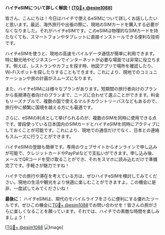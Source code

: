 **ハイチeSIMについて詳しく解説！[[TG💪+ @esim1088](https://t.me/s/esim1088)]**

皆さん、こんにちは！今日はハイチで使えるeSIMについて詳しくお話ししたいと思います。最近、海外旅行や出張の際に、現地のSIMカードを購入する必要がなくなりました。それがハイチeSIMです。このeSIMは物理的なSIMカードを持たなくても、スマートフォンやタブレットに直接インストールできる便利な技術です。

ハイチeSIMを使うと、現地の高速モバイルデータ通信が簡単に利用できます。特に観光地やビジネスシーンでインターネットが必要な場面では非常に役立ちます。例えば、レストランやカフェを探す時、地図アプリで場所を確認したり、Wi-Fiスポットを探したりすることもできます。これにより、現地でのコミュニケーションや旅の計画がスムーズになります。

また、ハイチeSIMには様々なプランがあります。短期間の旅行者向けのプランから長期滞在者向けのプランまで、ニーズに合わせて選ぶことができます。料金もリーズナブルで、複数の国で使えるマルチカウントリーパスなどもあるので、旅行中に頻繁に国境を越える方にも最適です。

さらに、eSIMの利点として挙げられるのが、複数のSIMを同時に使用できる点です。普段使っている日本国内のSIMカードとハイチeSIMを同時にアクティブにしておくことが可能です。これにより、現地での通信だけでなく、日本との連絡もスムーズに行うことができます。

ハイチeSIMの登録も簡単です。専用のウェブサイトからオンラインで申し込みが可能で、クレジットカードやPayPalなどで支払いができます。申し込み後、メールでQRコードを受け取ることができ、それをスマホに読み込むだけで準備完了です。手軽さが魅力ですね！

ハイチでの旅行や滞在を考えている方は、ぜひハイチeSIMを検討してみてください。現地の生活や観光をより快適に楽しむことができますよ。この機会に是非、一度試してみてくださいね！

**最後に：**
ハイチeSIMは、現代のモバイルライフをさらに便利にする優れたツールです。ぜひこの機会に[TG💪+ @esim1088](https://t.me/s/esim1088)でお問い合わせを！皆さんの旅がさらに楽しくなることを願っています。それでは、ハイチでの素敵な時間を楽しみましょう！

[[TG💪+ @esim1088](https://t.me/s/esim1088) ![Image](https://i.postimg.cc/Y0z9fWf4/image.png)]